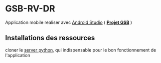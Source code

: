 # GSB-RV-DR
Application mobile realiser avec [Android Studio](https://developer.android.com/studio/) ( [__Projet GSB__](https://github.com/AlphaxHotelxMikexEchoxDelta/GSB-Projet) )

## Installations des ressources
cloner le [server python](https://github.com/AlphaxHotelxMikexEchoxDelta/GSB-RV-DR-SERVER), qui indispensable pour le bon fonctionnement de l'application
